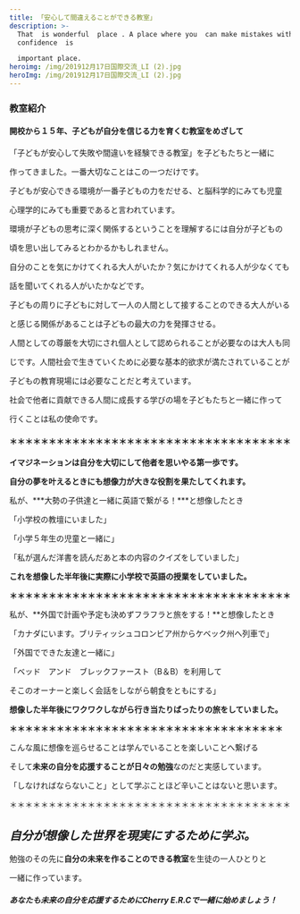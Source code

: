 ```yaml
---
title: 「安心して間違えることができる教室」
description: >-
  That  is wonderful  place . A place where you  can make mistakes with
  confidence  is 

  important place. 
heroimg: /img/201912月17日国際交流_LI (2).jpg
heroImg: /img/201912月17日国際交流_LI (2).jpg
---
```

### **教室紹介**

#### **開校から１５年、子どもが自分を信じる力を育くむ教室をめざして**

「子どもが安心して失敗や間違いを経験できる教室」を子どもたちと一緒に

作ってきました。一番大切なことはこの一つだけです。



子どもが安心できる環境が一番子どもの力をだせる、と脳科学的にみても児童

心理学的にみても重要であると言われています。



環境が子どもの思考に深く関係するということを理解するには自分が子どもの

頃を思い出してみるとわかるかもしれません。



自分のことを気にかけてくれる大人がいたか？気にかけてくれる人が少なくても

話を聞いてくれる人がいたかなどです。



子どもの周りに子どもに対して一人の人間として接することのできる大人がいる

と感じる関係があることは子どもの最大の力を発揮させる。



人間としての尊厳を大切にされ個人として認められることが必要なのは大人も同

じです。人間社会で生きていくために必要な基本的欲求が満たされていることが

子どもの教育現場には必要なことだと考えています。

社会で他者に貢献できる人間に成長する学びの場を子どもたちと一緒に作って

行くことは私の使命です。

#### ＊＊＊＊＊＊＊＊＊＊＊＊＊＊＊＊＊＊＊＊＊＊＊＊＊＊＊＊＊＊＊＊＊＊＊＊

**イマジネーションは自分を大切にして他者を思いやる第一歩です。**

**自分の夢を叶えるときにも想像力が大きな役割を果たしてくれます。**

私が、***大勢の子供達と一緒に英語で繋がる！***と想像したとき

「小学校の教壇にいました」

「小学５年生の児童と一緒に」

「私が選んだ洋書を読んだあと本の内容のクイズをしていました」

**これを想像した半年後に実際に小学校で英語の授業をしていました。**

**＊＊＊＊＊＊＊＊＊＊＊＊＊＊＊＊＊＊＊＊＊＊＊＊＊＊＊＊＊＊＊＊＊＊＊＊**

私が、**外国で計画や予定も決めずフラフラと旅をする！**と想像したとき

「カナダにいます。ブリティッシュコロンビア州からケベック州へ列車で」

「外国でできた友達と一緒に」

「ベッド　アンド　ブレックファースト（B＆B）を利用して

そこのオーナーと楽しく会話をしながら朝食をともにする」

**想像した半年後にワクワクしながら行き当たりばったりの旅をしていました。**

**＊＊＊＊＊＊＊＊＊＊＊＊＊＊＊＊＊＊＊＊＊＊＊＊＊＊＊＊＊＊＊＊＊＊＊**

こんな風に想像を巡らせることは学んでいることを楽しいことへ繋げる

そして**未来の自分を応援することが日々の勉強**なのだと実感しています。

「しなければならないこと」として学ぶことほど辛いことはないと思います。

＊＊＊＊＊＊＊＊＊＊＊＊＊＊＊＊＊＊＊＊＊＊＊＊＊＊＊＊＊＊＊＊＊＊＊＊

## ***自分が想像した世界を現実にするために学ぶ。***

勉強のその先に**自分の未来を作ることのできる教室**を生徒の一人ひとりと

一緒に作っています。

##### **あなたも未来の自分を応援するためにCherry E.R.Cで一緒に始めましょう！**